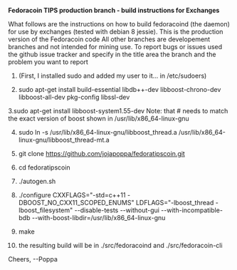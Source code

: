  **Fedoracoin TIPS production branch - build instructions for Exchanges**

What follows are the instructions on how to build fedoracoind (the daemon)
for use by exchanges (tested with debian 8 jessie).  This is the production version of the Fedoracoin code
All other branches are developement branches and not intended for mining use.  To report bugs or issues used the github issue tracker and specify in the title area the branch and the problem you want to report

1. (First, I installed sudo and added my user to it... in /etc/sudoers)

2. sudo apt-get install build-essential libdb++-dev libboost-chrono-dev libboost-all-dev pkg-config libssl-dev

3.sudo apt-get install libboost-system1.55-dev 
Note: that # needs to match the exact version of boost shown in /usr/lib/x86_64-linux-gnu

4. sudo ln -s /usr/lib/x86_64-linux-gnu/libboost_thread.a /usr/lib/x86_64-linux-gnu/libboost_thread-mt.a

5. git clone https://github.com/jojapoppa/fedoratipscoin.git

6. cd fedoratipscoin

7. ./autogen.sh

8. ./configure CXXFLAGS="-std=c++11 -DBOOST_NO_CXX11_SCOPED_ENUMS" LDFLAGS="-lboost_thread -lboost_filesystem" --disable-tests --without-gui --with-incompatible-bdb --with-boost-libdir=/usr/lib/x86_64-linux-gnu

9. make

10. the resulting build will be in ./src/fedoracoind and ./src/fedoracoin-cli

Cheers,
  --Poppa

